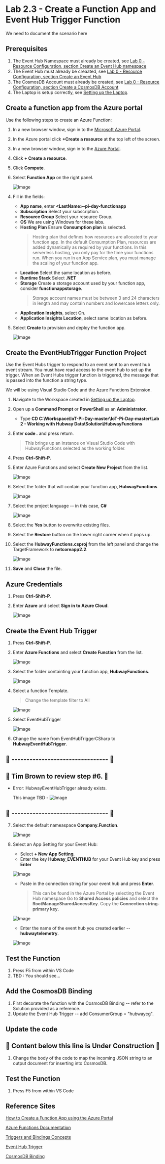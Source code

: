 # Lab 2.3 - Create a Function App and Event Hub Trigger Function
We need to document the scenario here

## Prerequisites
1. The Event Hub Namespace must already be created, see [Lab 0 - Resource Configuration, section Create an Event Hub namespace](https://github.com/Azure/IoT-Pi-Day/tree/master/Lab%200%20-%20Resource%20Configuration#create-an-event-hub-namespace)
2. The Event Hub must already be creaated, see [Lab 0 - Resource Configuration, section Create an Event Hub](https://github.com/Azure/IoT-Pi-Day/tree/master/Lab%200%20-%20Resource%20Configuration#create-an-event-hub-namespace)
3. The CosmosDB Account must already be created, see [Lab 0 - Resource Configuration, section Create a CosmosDB Account](https://github.com/Azure/IoT-Pi-Day/tree/master/Lab%200%20-%20Resource%20Configuration#create-a-cosmosdb-account)
4. The Laptop is setup correctly, see [Setting up the Laptop](https://github.com/Azure/IoT-Pi-Day/tree/master/Setting%20up%20the%20Laptop).

## Create a function app from the Azure portal

Use the following steps to create an Azure Function:    
1. In a new browser window, sign in to the [Microsoft Azure Portal](https://portal.azure.com).

2. In the Azure portal click **+Create a resource** at the top left of the screen.

1. In a new browser window, sign in to the [Azure Portal][Azure-Portal].

2. Click **+ Create a resource**.
3. Click **Compute**.
3. Select **Function App** on the right panel.

    ![Image](/images/lab-2.3-image1.png)

<!-- Randy left off HERE -->

4. Fill in the fields:
   - **App name**, enter **<**LastName**>-pi-day-functionapp**
   - **Subscription**  Select your subscription.
   - **Resource Group**  Select your resource Group.
   - **OS** We are using Windows for these labs.
   - **Hosting Plan**  Ensure **Consumption plan** is selected.
        > Hosting plan that defines how resources are allocated to your function app. In the default Consumption Plan, resources are added dynamically as required by your functions. In this serverless hosting, you only pay for the time your functions run. When you run in an App Service plan, you must manage the scaling of your function app.
   * **Location**  Select the same location as before.
   * **Runtime Stack** Select **.NET**
   * **Storage** Create a storage account used by your function app, consider **functionappstorage**.
        > Storage account names must be between 3 and 24 characters in length and may contain numbers and lowercase letters only.
   * **Application Insights**, select On.
   * **Application Insights Location**, select same location as before.
5. Select **Create** to provision and deploy the function app.

    ![Image](/images/lab-2.3-image2.png) 

## Create the EventHubTrigger Function Project

Use the Event Hubs trigger to respond to an event sent to an event hub event stream. You must have read access to the event hub to set up the trigger. When an Event Hubs trigger function is triggered, the message that is passed into the function a string type.

We will be using Visual Studio Code and the Azure Functions Extension.
1. Navigate to the Workspace created in [Setting up the Laptop](https://github.com/Azure/IoT-Pi-Day/tree/master/Setting%20up%20the%20Laptop).
2. Open up a **Command Prompt** or **PowerShell** as an **Administrator**.
    - Type **CD C:\Workspace\IoT-Pi-Day-master\IoT-Pi-Day-master\Lab 2 - Working with Hubway Data\Solution\HubwayFunctions**
3.  Enter **code .** and press return.
    > This brings up an instance on Visual Studio Code with HubwayFunctions selected as the working folder.
3.  Press **Ctrl-Shift-P**.
4.  Enter Azure Functions and select **Create New Project** from the list.

    ![Image](/images/lab-2.3-image3.png) 

5.  Select the folder that will contain your function app, **HubwayFunctions**.

    ![Image](/images/lab-2.3-image4.png) 

7.  Select the project language -- in this case, **C#**

    ![Image](/images/lab-2.3-image6.png)

8.  Select the **Yes** button to overwrite existing files.

9.  Select the **Restore** button on the lower right corner when it pops up.

10.  Select the **HubwayFunctions.csproj** from the left panel and change the TargetFramework to **netcoreapp2.2**.

        ![Image](/images/lab-2.3-image7.png) 

9.  **Save** and **Close** the file.

## Azure Credentials

1.  Press **Ctrl-Shift-P**.
2.  Enter **Azure** and select **Sign in to Azure Cloud**.

    ![Image](/images/lab-2.3-image8.png) 
   
## Create the Event Hub Trigger

1. Press **Ctrl-Shift-P**.
2. Enter **Azure Functions** and select **Create Function** from the list.

    ![Image](/images/lab-2.3-image9.png) 

3. Select the folder containting your function app, **HubwayFunctions**.

    ![Image](/images/lab-2.3-image4.png) 

4. Select a function Template.
    > Change the template filter to All

    ![Image](/images/lab-2.3-image10.png) 

5. Select EventHubTrigger

    ![Image](/images/lab-2.3-image11.png) 

6. Change the name from EventHubTriggerCSharp to **HubwayEventHubTrigger**.

## 🚨 --------------------------------   🚨
## 🚨 Tim Brown to review step #6.   🚨
- Error: HubwayEventHubTrigger already exists.

    This image TBD - ![Image](/images/lab-2.3-image12.png) 

## 🚨 --------------------------------   🚨

7. Select the default nameaspace **Company.Function**.

    ![Image](/images/lab-2.3-image13.png)

8.  Select an App Setting for your Event Hub:
    * Select **+ New App Setting**.
    * Enter the key **Hubway_EVENTHUB** for your Event Hub key and press **Enter**
    
    ![Image](/images/lab-2.3-image13.5.png)

    * Paste in the connection string for your event hub and press **Enter**.
        > This can be found in the Azure Portal by selecting the Event Hub namespace  Go to **Shared Access policies** and select the **RootManageSharedAccessKey**.  Copy the **Connection string-primary key**.

    ![Image](/images/lab-2.3-image14.png)

    * Enter the name of the event hub you created earlier -- **hubwaytelemetry**.

    ![Image](/images/lab-2.3-image15.png)

## Test the Function
1.  Press F5 from within VS Code
2.  TBD : You should see...

## Add the CosmosDB Binding

1.  First decorate the function with the CosmosDB Binding -- refer to the Solution provided as a reference.
2.  Update the Event Hub Trigger -- add ConsumerGroup = "hubwaycg".

## Update the code

## 🚨 Content below this line is Under Construction 🚨

1.  Change the body of the code to map the incoming JSON string to an output document for inserting into CosmosDB.

## Test the Function
1.  Press F5 from within VS Code



## Reference Sites

[How to Create a Function App using the Azure Portal][Create-FunctionApp]

[Azure Functions Documentation][Functions-Documentation]

[Triggers and Bindings Concepts][Triggers-Bindings]

[Event Hub Trigger][EventHubTrigger]

[CosmosDB Binding][CosmosDB-Binding]

[Azure-Portal]: https://portal.azure.com/ 

[Create-FunctionApp]: https://docs.microsoft.com/en-us/azure/azure-functions/functions-create-function-app-portal

[Functions-Documentation]: https://docs.microsoft.com/en-us/azure/azure-functions/

[Triggers-Bindings]: 
https://docs.microsoft.com/en-us/azure/azure-functions/functions-triggers-bindings

[EventHubTrigger]: 
https://docs.microsoft.com/en-us/azure/azure-functions/functions-bindings-event-hubs


[CosmosDB-Binding]: 
https://docs.microsoft.com/en-us/azure/azure-functions/functions-bindings-cosmosdb-v2